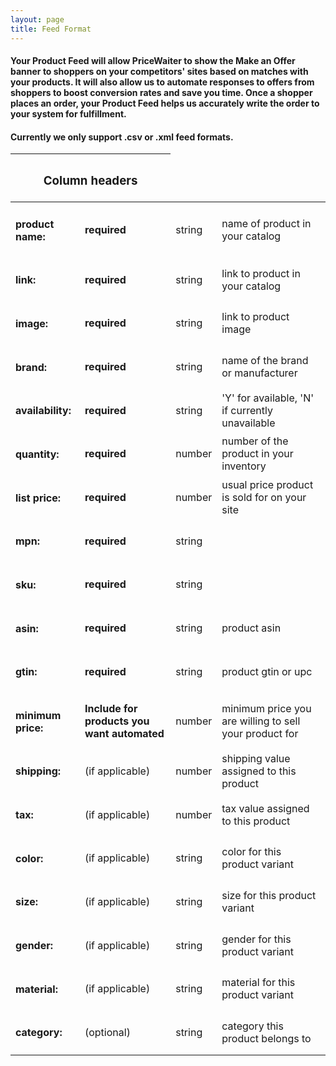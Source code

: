 ```yaml
---
layout: page
title: Feed Format
---
```


<h4><p>
    Your Product Feed will allow PriceWaiter to show the Make an Offer banner to shoppers on your competitors' sites based on matches with your products. It will also allow us to automate responses to offers from shoppers to boost conversion rates and save you time. Once a shopper places an order, your Product Feed helps us accurately write the order to your system for fulfillment.
</p></h4>

<h4><p>
    Currently we only support .csv or .xml feed formats.
</p></h4>

<table>
    <thead>
        <tr>
            <th colspan="2"><h3>Column headers</h3></th>
        </tr>
    </thead>
    <tbody>
        <tr>
            <td><h4>product name:</h4></td>
            <td><strong>required</strong></td>
            <td>string</td>
            <td>name of product in your catalog</td>
        </tr>
        <tr>
            <td><h4>link:</h4></td>
            <td><strong>required</strong></td>
            <td>string</td>
            <td>link to product in your catalog</td>
        </tr>
        <tr>
            <td><h4>image:</h4></td>
            <td><strong>required</strong></td>
            <td>string</td>
            <td>link to product image</td>
        </tr>
        <tr>
            <td><h4>brand:</h4></td>
            <td><strong>required</strong></td>
            <td>string</td>
            <td>name of the brand or manufacturer</td>
        </tr>
        <tr>
            <td><h4>availability:</h4></td>
            <td><strong>required</strong></td>
            <td>string</td>
            <td>'Y' for available, 'N' if currently unavailable</td>
        </tr>
        <tr>
            <td><h4>quantity:</h4></td>
            <td><strong>required</strong></td>
            <td>number</td>
            <td>number of the product in your inventory</td>
        </tr>
        <tr>
            <td><h4>list price:</h4></td>
            <td><strong>required</strong></td>
            <td>number</td>
            <td>usual price product is sold for on your site</td>
        </tr>
        <tr>
            <td><h4>mpn:</h4></td>
            <td><strong>required</strong></td>
            <td>string</td>
            <td></td>
        </tr>
        <tr>
            <td><h4>sku:</h4></td>
            <td><strong>required</strong></td>
            <td>string</td>
            <td></td>
        </tr>
        <tr>
            <td><h4>asin:</h4></td>
            <td><strong>required</strong></td>
            <td>string</td>
            <td>product asin</td>
        </tr>
        <tr>
            <td><h4>gtin:</h4></td>
            <td><strong>required</strong></td>
            <td>string</td>
            <td>product gtin or upc</td>
        </tr>
        <tr>
            <td><h4>minimum price:</h4></td>
            <td><strong>Include for products you want automated</strong></td>
            <td>number</td>
            <td>minimum price you are willing to sell your product for</td>
        </tr>
        <tr>
            <td><h4>shipping:</h4></td>
            <td>(if applicable)</td>
            <td>number</td>
            <td>shipping value assigned to this product</td>
        </tr>
        <tr>
            <td><h4>tax:</h4></td>
            <td>(if applicable)</td>
            <td>number</td>
            <td>tax value assigned to this product</td>
        </tr>
        <tr>
            <td><h4>color:</h4></td>
            <td>(if applicable)</td>
            <td>string</td>
            <td>color for this product variant</td>
        </tr>
        <tr>
            <td><h4>size:</h4></td>
            <td>(if applicable)</td>
            <td>string</td>
            <td>size for this product variant</td>
        </tr>
        <tr>
            <td><h4>gender:</h4></td>
            <td>(if applicable)</td>
            <td>string</td>
            <td>gender for this product variant</td>
        </tr>
        <tr>
            <td><h4>material:</h4></td>
            <td>(if applicable)</td>
            <td>string</td>
            <td>material for this product variant</td>
        </tr>
        <tr>
            <td><h4>category:</h4></td>
            <td>(optional)</td>
            <td>string</td>
            <td>category this product belongs to</td>
        </tr>
    </tbody>
</table>
